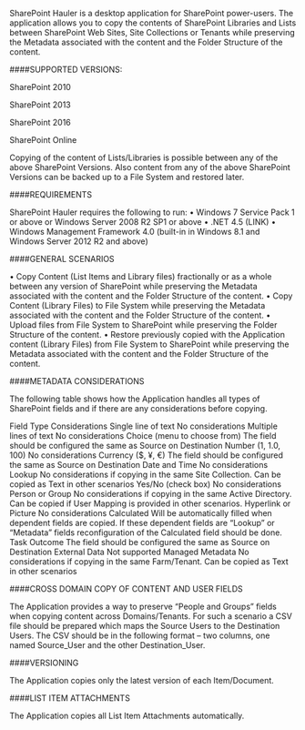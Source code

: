 SharePoint Hauler is a desktop application for SharePoint power-users. The application allows you to copy the contents of SharePoint Libraries and Lists between SharePoint Web Sites, Site Collections or Tenants while preserving the Metadata associated with the content and the Folder Structure of the content.

####SUPPORTED VERSIONS:

SharePoint 2010

SharePoint 2013

SharePoint 2016

SharePoint Online

Copying of the content of Lists/Libraries is possible between any of the above SharePoint Versions.
Also content from any of the above SharePoint Versions can be backed up to a File System and restored later.

####REQUIREMENTS

SharePoint Hauler requires the following to run:
•	Windows 7 Service Pack 1 or above or Windows Server 2008 R2 SP1 or above
•	.NET 4.5 (LINK)
•	Windows Management Framework 4.0 (built-in in Windows 8.1 and Windows Server 2012 R2 and above)

####GENERAL SCENARIOS

•	Copy Content (List Items and Library files) fractionally or as a whole between any version of SharePoint while preserving the Metadata associated with the content and the Folder Structure of the content.
•	Copy Content (Library Files) to File System while preserving the Metadata associated with the content and the Folder Structure of the content.
•	Upload files from File System to SharePoint while preserving the Folder Structure of the content.
•	Restore previously copied with the Application content (Library Files) from File System to SharePoint while preserving the Metadata associated with the content and the Folder Structure of the content.

####METADATA CONSIDERATIONS

The following table shows how the Application handles all types of SharePoint fields and if there are any considerations before copying.

Field Type						Considerations
Single line of text				No considerations
Multiple lines of text			No considerations
Choice (menu to choose from)	The field should be configured the same as Source on Destination
Number (1, 1.0, 100)			No considerations
Currency ($, ¥, €)				The field should be configured the same as Source on Destination
Date and Time					No considerations
Lookup							No considerations if copying in the same Site Collection. Can be copied as Text in other scenarios
Yes/No (check box)				No considerations
Person or Group					No considerations if copying in the same Active Directory. Can be copied if User Mapping is provided in other scenarios.
Hyperlink or Picture			No considerations
Calculated						Will be automatically filled when dependent fields are copied. If these dependent fields are “Lookup” or “Metadata” fields reconfiguration of the Calculated field should be done.
Task Outcome					The field should be configured the same as Source on Destination
External Data					Not supported
Managed Metadata				No considerations if copying in the same Farm/Tenant. Can be copied as Text in other scenarios

####CROSS DOMAIN COPY OF CONTENT AND USER FIELDS

The Application provides a way to preserve “People and Groups” fields when copying content across Domains/Tenants. For such a scenario a CSV file should be prepared which maps the Source Users to the Destination Users. The CSV should be in the following format – two columns, one named Source_User and the other Destination_User. 

####VERSIONING

The Application copies only the latest version of each Item/Document. 

####LIST ITEM ATTACHMENTS

The Application copies all List Item Attachments automatically.

